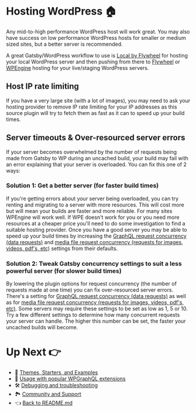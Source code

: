 # Hosting WordPress :house:

Any mid-to-high performance WordPress host will work great. You may also have success on low performance WordPress hosts for smaller or medium sized sites, but a better server is recommended.

A great Gatsby/WordPress workflow to use is [Local by Flywheel](https://localwp.com/) for hosting your local WordPress server and then pushing from there to [Flywheel](https://getflywheel.com/) or [WPEngine](https://wpengine.com/) hosting for your live/staging WordPress servers.

## Host IP rate limiting

If you have a very large site (with a lot of images), you may need to ask your hosting provider to remove IP rate limiting for your IP addresses as this source plugin will try to fetch them as fast as it can to speed up your build times.

## Server timeouts & Over-resourced server errors

If your server becomes overwhelmed by the number of requests being made from Gatsby to WP during an uncached build, your build may fail with an error explaining that your server is overloaded. You can fix this one of 2 ways:

### Solution 1: Get a better server (for faster build times)

If you're getting errors about your server being overloaded, you can try renting and migrating to a server with more resources. This will cost more but will mean your builds are faster and more reliable. For many sites WPEngine will work well. If WPE doesn't work for you or you need more resources at a cheaper price you'll need to do some investigation to find a suitable hosting provider. Once you have a good server you may be able to speed up your build times by increasing the [GraphQL request concurrency (data requests)](./plugin-options.md#schemarequestconcurrency-int) and [media file request concurrency (requests for images, videos, pdf's, etc)](./plugin-options.md#typemediaitemlocalfilerequestconcurrency-number) settings from their defaults.

### Solution 2: Tweak Gatsby concurrency settings to suit a less powerful server (for slower build times)

By lowering the plugin options for request concurrency (the number of requests made at one time) you can fix over-resourced server errors. There's a setting for [GraphQL request concurrency (data requests)](./plugin-options.md#schemarequestconcurrency-int) as well as for [media file request concurrency (requests for images, videos, pdf's, etc)](./plugin-options.md#typemediaitemlocalfilerequestconcurrency-number).
Some servers may require these settings to be set as low as 1, 5 or 10. Try a few different settings to determine how many concurrent requests your server can handle. The higher this number can be set, the faster your uncached builds will become.

# Up Next :point_right:

- :athletic_shoe: [Themes, Starters, and Examples](./themes-starters-examples.md)
- :medal_sports: [Usage with popular WPGraphQL extensions](./usage-with-popular-wp-graphql-extensions.md)
- :hammer_and_wrench: [Debugging and troubleshooting](./debugging-and-troubleshooting.md)
- :national_park: [Community and Support](./community-and-support.md)
- :point_left: [Back to README.md](../README.md)
